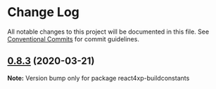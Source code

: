 # Change Log

All notable changes to this project will be documented in this file.
See [Conventional Commits](https://conventionalcommits.org) for commit guidelines.

## [0.8.3](https://github.com/enonic/react4xp-npm/compare/react4xp-buildconstants@0.8.2...react4xp-buildconstants@0.8.3) (2020-03-21)

**Note:** Version bump only for package react4xp-buildconstants
